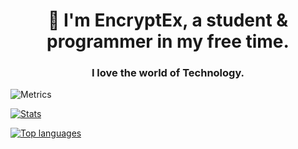 <h1 align="center">👋 I'm EncryptEx, a student & programmer in my free time.</h1>
<h3 align="center">I love the world of Technology.</h3>

![Metrics](https://metrics.lecoq.io/EncryptEx?template=classic&isocalendar=1&achievements=1&lines=1&traffic=1&activity=1&notable=1&isocalendar.duration=half-year&activity.limit=5&activity.load=300&activity.days=14&activity.visibility=all&activity.timestamps=false&activity.filter=all&achievements.threshold=C&achievements.secrets=true&achievements.display=detailed&achievements.limit=0&notable.from=organization&notable.repositories=false&notable.indepth=false&notable.types=commit&config.timezone=Europe/Madrid)

[![Stats](https://github-readme-stats.vercel.app/api?username=EncryptEx&show_icons=true&theme=transparent&count_private=true)](https://github.com/EncryptEx)


[![Top languages](https://github-readme-stats.vercel.app/api/top-langs/?username=encryptex&hide=shaderlab,Jupyter%20Notebook,hlsl&layout=compact&theme=transparent)](https://github.com/EncryptEx)
